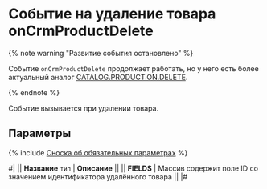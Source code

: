 # Событие на удаление товара onCrmProductDelete

{% note warning "Развитие события остановлено" %}

Событие `onCrmProductDelete` продолжает работать, но у него есть более актуальный аналог [CATALOG.PRODUCT.ON.DELETE](../../../../catalog/product/events/catalog-product-on-delete.md).

{% endnote %}

Событие вызывается при удалении товара.

## Параметры

{% include [Сноска об обязательных параметрах](../../../../../_includes/required.md) %}

#|
|| **Название**
`тип` | **Описание** ||
|| **FIELDS** | Массив содержит поле ID со значением идентификатора удалённого товара ||
|#